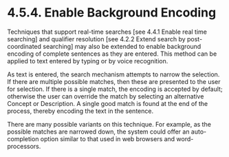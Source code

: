 # 4.5.4. Enable Background Encoding

Techniques that support real-time searches [see 4.4.1 Enable real time searching] and qualifier resolution [see 4.2.2 Extend search by post-coordinated searching] may also be extended to enable background encoding of complete sentences as they are entered. This method can be applied to text entered by typing or by voice recognition.

As text is entered, the search mechanism attempts to narrow the selection. If there are multiple possible matches, then these are presented to the user for selection. If there is a single match, the encoding is accepted by default; otherwise the user can override the match by selecting an alternative Concept or Description. A single good match is found at the end of the process, thereby encoding the text in the sentence.

There are many possible variants on this technique. For example, as the possible matches are narrowed down, the system could offer an auto-completion option similar to that used in web browsers and word-processors.
